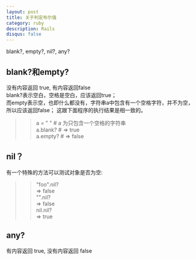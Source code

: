 ```yaml
---
layout: post
title: 关于判定布尔值
category: ruby
description: Rails
disqus: false
---
```

blank?, empty?, nil?, any?   

## blank?和empty?
没有内容返回 true, 有内容返回false   
blank?表示空白，空格是空白，应该返回true；    
而empty表示空，也即什么都没有，字符串a中包含有一个空格字符，并不为空，所以应该返回false；
这跟下面程序的执行结果是相一致的。    

>> a = " "      # a 为只包含一个空格的字符串   
>> a.blank?     # =>   true   
>> a.empty?     # =>   false   


## nil？
有一个特殊的方法可以测试对象是否为空:   

>> "foo".nil?   
=> false   
>> "".nil?   
=> false   
>> nil.nil?   
=> true   

## any?
有内容返回 true, 没有内容返回 false